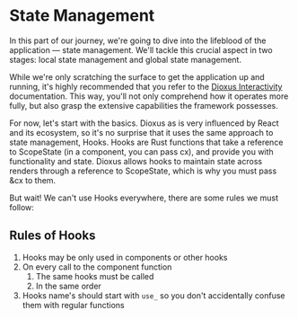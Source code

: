 # State Management

In this part of our journey, we're going to dive into the lifeblood of the application — state management. We'll tackle this crucial aspect in two stages: local state management and global state management.

While we're only scratching the surface to get the application up and running, it's highly recommended that you refer to the [Dioxus Interactivity](https://dioxuslabs.com/docs/0.3/guide/en/interactivity/index.html) documentation. This way, you'll not only comprehend how it operates more fully, but also grasp the extensive capabilities the framework possesses.

For now, let's start with the basics. Dioxus as is very influenced by React and its ecosystem, so it's no surprise that it uses the same approach to state management, Hooks.
Hooks are Rust functions that take a reference to ScopeState (in a component, you can pass cx), and provide you with functionality and state. Dioxus allows hooks to maintain state across renders through a reference to ScopeState, which is why you must pass &cx to them.

But wait! We can't use Hooks everywhere, there are some rules we must follow:

## Rules of Hooks

1. Hooks may be only used in components or other hooks
2. On every call to the component function
    1. The same hooks must be called
    2. In the same order
3. Hooks name's should start with `use_` so you don't accidentally confuse them with regular functions


